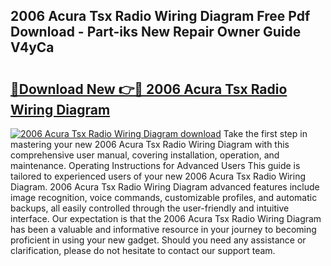 ## 2006 Acura Tsx Radio Wiring Diagram Free Pdf Download - Part-iks New Repair Owner Guide V4yCa

# <h2><a href="http://dfkti2.blite.top/?on=2006+Acura+Tsx+Radio+Wiring+Diagram">🔗Download New 👉🔴 2006 Acura Tsx Radio Wiring Diagram</a></h2>

[![2006 Acura Tsx Radio Wiring Diagram download](https://i.imgur.com/lujVjoI.png)](http://dfkti2.blite.top/?on=2006+Acura+Tsx+Radio+Wiring+Diagram)
Take the first step in mastering your new 2006 Acura Tsx Radio Wiring Diagram with this comprehensive user manual, covering installation, operation, and maintenance. Operating Instructions for Advanced Users This guide is tailored to experienced users of your new 2006 Acura Tsx Radio Wiring Diagram. 2006 Acura Tsx Radio Wiring Diagram advanced features include image recognition, voice commands, customizable profiles, and automatic backups, all easily controlled through the user-friendly and intuitive interface. Our expectation is that the 2006 Acura Tsx Radio Wiring Diagram has been a valuable and informative resource in your journey to becoming proficient in using your new gadget. Should you need any assistance or clarification, please do not hesitate to contact our support team.
